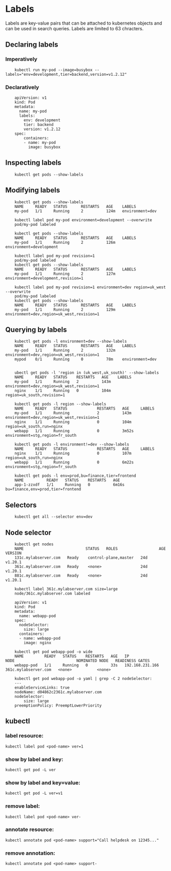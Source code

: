 # Labels

Labels are key-value pairs that can be attached to kubernetes objects and can be used in search queries. Labels are limited to 63 chracters.


## Declaring labels
### Imperatively
```
    kubectl run my-pod --image=busybox --labels="env=development,tier=backend,version=v1.2.12"
```
### Declaratively
```
    apiVersion: v1
    kind: Pod
    metadata:
      name: my-pod
      labels:
        env: development
        tier: backend
        version: v1.2.12
    spec:
        containers:
        - name: my-pod
          image: busybox
```
## Inspecting labels
```
    kubectl get pods --show-labels
```
## Modifying labels
```
    kubectl get pods --show-labels
    NAME     READY   STATUS      RESTARTS   AGE    LABELS
    my-pod   1/1     Running     2          124m   environment=dev

    kubectl label pod my-pod environment=development --overwrite
    pod/my-pod labeled

    kubectl get pods --show-labels
    NAME     READY   STATUS      RESTARTS   AGE    LABELS
    my-pod   1/1     Running     2          126m   environment=development

    kubectl label pod my-pod revision=1
    pod/my-pod labeled
    kubectl get pods --show-labels
    NAME     READY   STATUS      RESTARTS   AGE    LABELS
    my-pod   1/1     Running     2          127m   environment=development,revision=1

    kubectl label pod my-pod revision=1 environment=dev region=uk_west --overwrite
    pod/my-pod labeled
    kubectl get pods --show-labels
    NAME     READY   STATUS      RESTARTS   AGE    LABELS
    my-pod   1/1     Running     2          129m   environment=dev,region=uk_west,revision=1
```
## Querying by labels
``` 
    kubectl get pods -l environment=dev --show-labels
    NAME     READY   STATUS      RESTARTS   AGE    LABELS
    my-pod   1/1     Running     2          132m   environment=dev,region=uk_west,revision=1
    mypod    0/1     Running     0          78m    environment=dev


    ubectl get pods -l 'region in (uk_west,uk_south)' --show-labels
    NAME     READY   STATUS    RESTARTS   AGE    LABELS
    my-pod   1/1     Running   2          143m   environment=dev,region=uk_west,revision=1
    nginx    1/1     Running   0          104m   region=uk_south,revision=1

    kubectl get pods -l region --show-labels
    NAME     READY   STATUS             RESTARTS   AGE     LABELS
    my-pod   1/1     Running            2          143m    environment=dev,region=uk_west,revision=1
    nginx    1/1     Running            0          104m    region=uk_south,run=nginx
    webapp   1/1     Running            0          3m52s   environment=stg,region=fr_south

    kubectl get pods -l environment!=dev --show-labels
    NAME     READY   STATUS             RESTARTS   AGE     LABELS
    nginx    1/1     Running            0          107m    region=uk_south,run=nginx
    webapp   1/1     Running            0          6m22s   environment=stg,region=fr_south

    kubectl get pods -l env=prod,bu=finance,tier=frontend
    NAME          READY   STATUS    RESTARTS   AGE
    app-1-zzxdf   1/1     Running   0          6m16s   bu=finance,env=prod,tier=frontend
```

## Selectors
```
    kubectl get all --selector env=dev
```

## Node selector

```
    kubectl get nodes
    NAME                           STATUS   ROLES                  AGE   VERSION
    131c.mylabserver.com   Ready    control-plane,master   24d   v1.20.1
    361c.mylabserver.com   Ready    <none>                 24d   v1.20.1
    881c.mylabserver.com   Ready    <none>                 24d   v1.20.1

    kubectl label 361c.mylabserver.com size=large
    node/361c.mylabserver.com labeled
```
```
    apiVersion: v1
    kind: Pod
    metadata:
      name: webapp-pod
    spec:
      nodeSelector:
        size: large
      containers:
      - name: webapp-pod
        image: nginx
```
```
    kubectl get pod webapp-pod -o wide
    NAME         READY   STATUS    RESTARTS   AGE   IP                NODE                           NOMINATED NODE   READINESS GATES
    webapp-pod   1/1     Running   0          33s   192.168.231.166   361c.mylabserver.com   <none>           <none>

    kubectl get pod webapp-pod -o yaml | grep -C 2 nodeSelector:
    ---
    enableServiceLinks: true
    nodeName: d04862c2361c.mylabserver.com
    nodeSelector:
        size: large
    preemptionPolicy: PreemptLowerPriority
```

## kubectl 

### label resource:
```kubectl label pod <pod-name> ver=1```

### show by label and key: 
```kubectl get pod -L ver```

### show by label and key=value:
```kubectl get pod -L ver=v1```

### remove label:
```kubectl label pod <pod-name> ver-```

### annotate resource:
```kubectl annotate pod <pod-name> support="Call helpdesk on 12345..."```

### remove annotation:
```kubectl annotate pod <pod-name> support-```